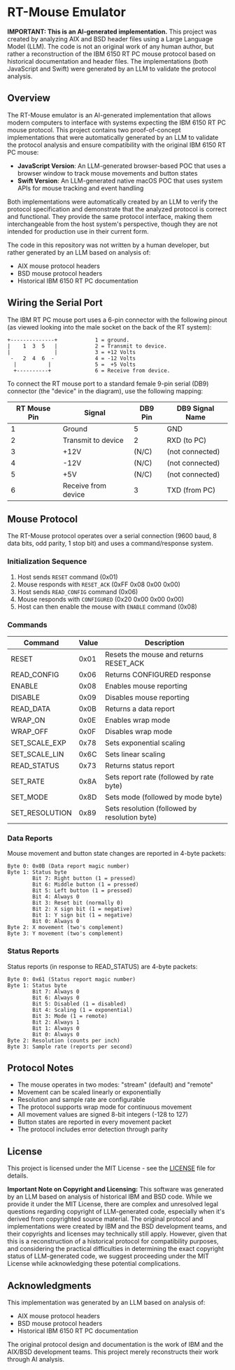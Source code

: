 # RT-Mouse Emulator

**IMPORTANT: This is an AI-generated implementation.** This project was created by analyzing AIX and BSD header files using a Large Language Model (LLM). The code is not an original work of any human author, but rather a reconstruction of the IBM 6150 RT PC mouse protocol based on historical documentation and header files. The implementations (both JavaScript and Swift) were generated by an LLM to validate the protocol analysis.

## Overview

The RT-Mouse emulator is an AI-generated implementation that allows modern computers to interface with systems expecting the IBM 6150 RT PC mouse protocol. This project contains two proof-of-concept implementations that were automatically generated by an LLM to validate the protocol analysis and ensure compatibility with the original IBM 6150 RT PC mouse:

- **JavaScript Version**: An LLM-generated browser-based POC that uses a browser window to track mouse movements and button states
- **Swift Version**: An LLM-generated native macOS POC that uses system APIs for mouse tracking and event handling

Both implementations were automatically created by an LLM to verify the protocol specification and demonstrate that the analyzed protocol is correct and functional. They provide the same protocol interface, making them interchangeable from the host system's perspective, though they are not intended for production use in their current form.

The code in this repository was not written by a human developer, but rather generated by an LLM based on analysis of:
- AIX mouse protocol headers
- BSD mouse protocol headers
- Historical IBM 6150 RT PC documentation

## Wiring the Serial Port

The IBM RT PC mouse port uses a 6-pin connector with the following pinout (as viewed looking into the male socket on the back of the RT system):

```
+--------------+            1 = ground.
|    1  3  5   |            2 = Transmit to device.
|              |            3 = +12 Volts
 -   2  4  6  -             4 = -12 Volts
  |          |              5 =  +5 Volts
  +----------+              6 = Receive from device.
```

To connect the RT mouse port to a standard female 9-pin serial (DB9) connector (the "device" in the diagram), use the following mapping:

| RT Mouse Pin | Signal                | DB9 Pin | DB9 Signal Name   |
|--------------|-----------------------|---------|-------------------|
| 1            | Ground                | 5       | GND               |
| 2            | Transmit to device    | 2       | RXD (to PC)       |
| 3            | +12V                  | (N/C)   | (not connected)   |
| 4            | -12V                  | (N/C)   | (not connected)   |
| 5            | +5V                   | (N/C)   | (not connected)   |
| 6            | Receive from device   | 3       | TXD (from PC)     |


## Mouse Protocol

The RT-Mouse protocol operates over a serial connection (9600 baud, 8 data bits, odd parity, 1 stop bit) and uses a command/response system.

### Initialization Sequence

1. Host sends `RESET` command (0x01)
2. Mouse responds with `RESET_ACK` (0xFF 0x08 0x00 0x00)
3. Host sends `READ_CONFIG` command (0x06)
4. Mouse responds with `CONFIGURED` (0x20 0x00 0x00 0x00)
5. Host can then enable the mouse with `ENABLE` command (0x08)

### Commands

| Command | Value | Description |
|---------|-------|-------------|
| RESET | 0x01 | Resets the mouse and returns RESET_ACK |
| READ_CONFIG | 0x06 | Returns CONFIGURED response |
| ENABLE | 0x08 | Enables mouse reporting |
| DISABLE | 0x09 | Disables mouse reporting |
| READ_DATA | 0x0B | Returns a data report |
| WRAP_ON | 0x0E | Enables wrap mode |
| WRAP_OFF | 0x0F | Disables wrap mode |
| SET_SCALE_EXP | 0x78 | Sets exponential scaling |
| SET_SCALE_LIN | 0x6C | Sets linear scaling |
| READ_STATUS | 0x73 | Returns status report |
| SET_RATE | 0x8A | Sets report rate (followed by rate byte) |
| SET_MODE | 0x8D | Sets mode (followed by mode byte) |
| SET_RESOLUTION | 0x89 | Sets resolution (followed by resolution byte) |

### Data Reports

Mouse movement and button state changes are reported in 4-byte packets:

```
Byte 0: 0x0B (Data report magic number)
Byte 1: Status byte
        Bit 7: Right button (1 = pressed)
        Bit 6: Middle button (1 = pressed)
        Bit 5: Left button (1 = pressed)
        Bit 4: Always 0
        Bit 3: Reset bit (normally 0)
        Bit 2: X sign bit (1 = negative)
        Bit 1: Y sign bit (1 = negative)
        Bit 0: Always 0
Byte 2: X movement (two's complement)
Byte 3: Y movement (two's complement)
```

### Status Reports

Status reports (in response to READ_STATUS) are 4-byte packets:

```
Byte 0: 0x61 (Status report magic number)
Byte 1: Status byte
        Bit 7: Always 0
        Bit 6: Always 0
        Bit 5: Disabled (1 = disabled)
        Bit 4: Scaling (1 = exponential)
        Bit 3: Mode (1 = remote)
        Bit 2: Always 1
        Bit 1: Always 0
        Bit 0: Always 0
Byte 2: Resolution (counts per inch)
Byte 3: Sample rate (reports per second)
```

## Protocol Notes

- The mouse operates in two modes: "stream" (default) and "remote"
- Movement can be scaled linearly or exponentially
- Resolution and sample rate are configurable
- The protocol supports wrap mode for continuous movement
- All movement values are signed 8-bit integers (-128 to 127)
- Button states are reported in every movement packet
- The protocol includes error detection through parity

## License

This project is licensed under the MIT License - see the [LICENSE](LICENSE) file for details.

**Important Note on Copyright and Licensing:** This software was generated by an LLM based on analysis of historical IBM and BSD code. While we provide it under the MIT License, there are complex and unresolved legal questions regarding copyright of LLM-generated code, especially when it's derived from copyrighted source material. The original protocol and implementations were created by IBM and the BSD development teams, and their copyrights and licenses may technically still apply. However, given that this is a reconstruction of a historical protocol for compatibility purposes, and considering the practical difficulties in determining the exact copyright status of LLM-generated code, we suggest proceeding under the MIT License while acknowledging these potential complications.

## Acknowledgments

This implementation was generated by an LLM based on analysis of:
- AIX mouse protocol headers
- BSD mouse protocol headers
- Historical IBM 6150 RT PC documentation

The original protocol design and documentation is the work of IBM and the AIX/BSD development teams. This project merely reconstructs their work through AI analysis.
